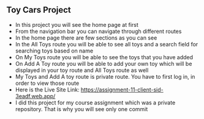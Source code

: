 ## Toy Cars Project
* In this project you will see the home page at first
* From the navigation bar you can navigate through different routes
* In the home page there are few sections as you can see
* In the All Toys route you will be able to see all toys and a search field for searching toys based on name
* On My Toys route you will be able to see the toys that you have added
* On Add A Toy route you will be able to add your own toy which will be displayed in your toy route and All Toys route as well
* My Toys and Add A toy route is private route. You have to first log in, in order to view those route
* Here is the Live Site Link: https://assignment-11-client-sid-3eadf.web.app/
* I did this project for my course assignment which was a private repository. That is why you will see only one commit